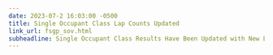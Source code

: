 ```yaml
---
date: 2023-07-2 16:03:00 -0500
title: Single Occupant Class Lap Counts Updated
link_url: fsgp_sov.html
subheadline: Single Occupant Class Results Have Been Updated with New Lap Counts.
---
```


